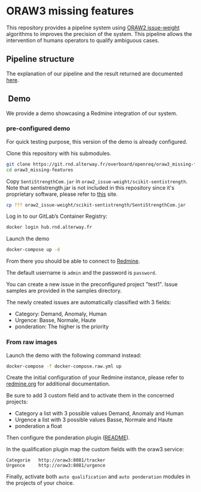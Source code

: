 # ORAW3 missing features

This repository provides a pipeline system using [ORAW2 issue-weight](https://git.rnd.alterway.fr/overboard/openreq/oraw2_issue-weight) algorithms to improves the precision of the system. This pipeline allows the intervention of humans operators to qualify ambiguous cases.

## Pipeline structure

The explanation of our pipeline and the result returned are documented [here](doc/pipeline.md).

##  Demo

We provide a demo showcasing a Redmine integration of our system.

### pre-configured demo

For quick testing purpose, this version of the demo is already configured.

Clone this repository with his submodules.

```bash
git clone https://git.rnd.alterway.fr/overboard/openreq/oraw3_missing-features
cd oraw3_missing-features
```

Copy `SentiStrengthCom.jar` in `oraw2_issue-weight/scikit-sentistrength`. Note that sentistrength.jar is not included in this repository since it's proprietary software, please refer to [this](http://sentistrength.wlv.ac.uk/) site.

```bash
cp ??? oraw2_issue-weight/scikit-sentistrength/SentiStrengthCom.jar
```

Log in to our GitLab’s Container Registry:

```bash
docker login hub.rnd.alterway.fr
```

Launch the demo

```bash
docker-compose up -d
```

From there you should be able to connect to [Redmine](localhost:3000).

The default username is `admin` and the password is `password`.

You can create a new issue in the preconfigured project "test1". Issue samples are provided in the samples directory.

The newly created issues are automatically classified with 3 fields:

- Category: Demand, Anomaly, Human
- Urgence: Basse, Normale, Haute
- ponderation: The higher is the priority

### From raw images

Launch the demo with the following command instead:

```bash
docker-compose -f docker-compose.raw.yml up
```

Create the initial configuration of your Redmine instance, please refer to [redmine.org](https://redmine.org) for additional documentation.

Be sure to add 3 custom field and to activate them in the concerned projects:

- Category a list with 3 possible values Demand, Anomaly and Human
- Urgence a list with 3 possible values Basse, Normale and Haute
- ponderation a float

Then configure the ponderation plugin ([README](redmine-ponderation-plugin/README.md)).

In the qualification plugin map the custom fields with the oraw3 service:

```text
Categorie   http://oraw3:8081/tracker
Urgence     http://oraw3:8081/urgence
```

Finally, activate both `auto qualification` and `auto ponderation` modules in the projects of your choice.
